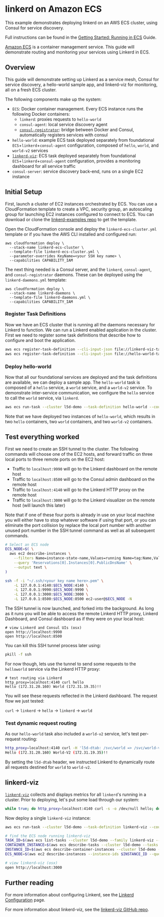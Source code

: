 # linkerd on Amazon ECS

This example demonstrates deploying linkerd on an AWS ECS cluster, using Consul
for service discovery.

Full instructions can be found in the
[Getting Started: Running in ECS](https://linkerd.io/getting-started/ecs/)
Guide.

[Amazon ECS](https://aws.amazon.com/ecs/) is a container management service.
This guide will demonstrate routing and monitoring your services using Linkerd
in ECS.

## Overview

This guide will demonstrate setting up Linkerd as a service mesh, Consul for
service discovery, a hello-world sample app, and linkerd-viz for monitoring, all
on a fresh ECS cluster.

The following components make up the system:

* `ECS`: Docker container management. Every ECS instance runs the following
  Docker containers:
  * `linkerd`: proxies requests to `hello-world`
  * `consul-agent`: local service discovery agent
  * [`consul-registrator`](https://github.com/gliderlabs/registrator): bridge
  between Docker and Consul, automatically registers services with consul
* `hello-world`: example ECS task deployed separately from foundational
  `ECS`+`linkerd`+`consul-agent` configuration, composed of `hello`, `world`,
  and `world-v2` services
* [`linkerd-viz`](https://github.com/linkerd/linkerd-viz): ECS task deployed
  separately from foundational `ECS`+`linkerd`+`consul-agent` configuration,
  provides a monitoring dashboard for all service traffic
* `consul-server`: service discovery back-end, runs on a single EC2 instance

## Initial Setup

First, launch a cluster of EC2 instances orchestrated by ECS. You can use a
CloudFormation template to create a VPC, security group, an autoscaling group
for launching EC2 instances configured to connect to ECS. You can download or
clone the [linkerd-examples repo](https://github.com/linkerd/linkerd-examples/tree/master/ecs)
to get the template.

Open the CloudFormation console and deploy the `linkerd-ecs-cluster.yml` template
or if you have the AWS CLI installed and configured run:

```
aws cloudformation deploy \
  --stack-name linkerd-ecs-cluster \
  --template-file linkerd-ecs-cluster.yml \
  --parameter-overrides KeyName=<your SSH key name> \
  --capabilities CAPABILITY_IAM 
```

The next thing needed is a Consul server, and the `linkerd`, `consul-agent`,
and `consul-registrator` daemons. These can be deployed using the
`linkerd-daemons.yml` template:

```
aws cloudformation deploy \
  --stack-name linkerd-daemons \
  --template-file linkerd-daemons.yml \
  --capabilities CAPABILITY_IAM 
```

### Register Task Definitions

Now we have an ECS cluster that is running all the daemons necessary for Linkerd
to function. We can run a Linkerd enabled application in the cluster. First we
need to register some task definitions that describe how to configure and boot
the application.

```bash
aws ecs register-task-definition --cli-input-json file://linkerd-viz-task-definition.json
aws ecs register-task-definition --cli-input-json file://hello-world-task-definition.json
```

### Deploy hello-world

Now that all our foundational services are deployed and the task definitions are
available, we can deploy a sample app. The `hello-world` task is composed of a
`hello` service, a `world` service, and a `world-v2` service. To demonstrate
inter-service communication, we configure the `hello` service to call the `world`
service, via `linkerd`.

```bash
aws ecs run-task --cluster l5d-demo --task-definition hello-world --count 2
```

Note that we have deployed two instances of `hello-world`, which results in two
`hello` containers, two `world` containers, and two `world-v2` containers.

## Test everything worked

First we need to create an SSH tunnel to the cluster. The following commands will
choose one of the EC2 hosts, and forward traffic on three local ports to three
remote ports on the EC2 host:

- Traffic to `localhost:9990` will go to the Linkerd dashboard on the remote host
- Traffic to `localhost:8500` will go to the Consul admin dashboard on the remote host
- Traffic to `localhost:4140` will go to the Linkerd HTTP proxy on the remote host
- Traffic to `localhost:3000` will go to the Linkerd visualizer on the remote host (will launch this later)

Note that if one of these four ports is already in use on your local machine
you will either have to stop whatever software if using that port, or you can
eliminate the port collision by replace the local port number with another unused
port number in the SSH tunnel command as well as all subsequent commands.

```bash
# Select an ECS node
ECS_NODE=$( \
  aws ec2 describe-instances \
    --filters Name=instance-state-name,Values=running Name=tag:Name,Values=l5d-demo-ecs \
    --query 'Reservations[0].Instances[0].PublicDnsName' \
    --output text \
)

ssh -f -i "~/.ssh/<your key name here>.pem" \
    -L 127.0.0.1:4140:$ECS_NODE:4140 \
    -L 127.0.0.1:9990:$ECS_NODE:9990 \
    -L 127.0.0.1:3000:$ECS_NODE:3000 \
    -L 127.0.0.1:8500:$ECS_NODE:8500 ec2-user@$ECS_NODE -N
```

The SSH tunnel is now launched, and forked into the background. As long as it runs
you will be able to access the remote Linkerd HTTP proxy, Linkerd Dashboard, and
Consul dashboard as if they were on your local host:

```
# view Linkerd and Consul UIs (osx)
open http://localhost:9990
open http://localhost:8500
```

You can kill this SSH tunnel process later using: 

```bash
pkill -f ssh
```

For now though, lets use the tunnel to send some requests to the `helloworld`
service via the Linkerd HTTP proxy:

```
# test routing via Linkerd
http_proxy=localhost:4140 curl hello
Hello (172.31.20.160) World (172.31.19.35)!!
```

You will see these requests reflected in the Linkerd dashboard. The request flow
we just tested:

`curl` -> `linkerd` -> `hello` -> `linkerd` -> `world`

### Test dynamic request routing

As our `hello-world` task also included a `world-v2` service, let's test
per-request routing:

```bash
http_proxy=localhost:4140 curl -H 'l5d-dtab: /svc/world => /svc/world-v2' hello
Hello (172.31.20.160) World-V2 (172.31.19.35)!!
```

By setting the `l5d-dtab` header, we instructed Linkerd to dynamically route all requests destined for `world` to `world-v2`.

## linkerd-viz

[`linkerd-viz`](https://github.com/linkerd/linkerd-viz) collects and displays
metrics for all `linkerd`'s running in a cluster. Prior to deploying, let's
put some load through our system:

```bash
while true; do http_proxy=localhost:4140 curl -s -o /dev/null hello; done
```

Now deploy a single `linkerd-viz` instance:

```bash
aws ecs run-task --cluster l5d-demo --task-definition linkerd-viz --count 1

# find the ECS node running linkerd-viz
TASK_ID=$(aws ecs list-tasks --cluster l5d-demo --family linkerd-viz --desired-status RUNNING --query taskArns[0] --output text)
CONTAINER_INSTANCE=$(aws ecs describe-tasks --cluster l5d-demo --tasks $TASK_ID --query tasks[0].containerInstanceArn --output text)
INSTANCE_ID=$(aws ecs describe-container-instances --cluster l5d-demo --container-instances $CONTAINER_INSTANCE --query containerInstances[0].ec2InstanceId --output text)
ECS_NODE=$(aws ec2 describe-instances --instance-ids $INSTANCE_ID --query Reservations[*].Instances[0].PublicDnsName --output text)

# view linkerd-viz (osx)
open http://localhost:3000
```

## Further reading

For more information about configuring Linkerd, see the
[Linkerd Configuration](https://api.linkerd.io/latest/linkerd) page.

For more information about linkerd-viz, see the
[linkerd-viz GitHub repo](https://github.com/linkerd/linkerd-viz).
